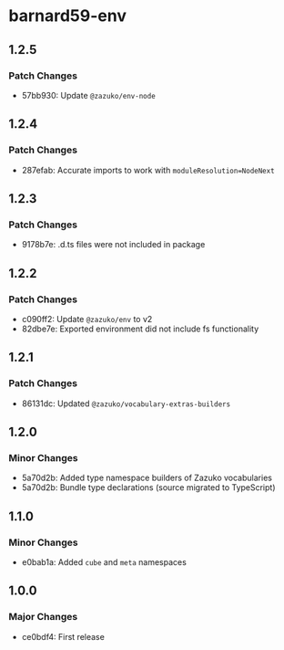 # barnard59-env

## 1.2.5

### Patch Changes

- 57bb930: Update `@zazuko/env-node`

## 1.2.4

### Patch Changes

- 287efab: Accurate imports to work with `moduleResolution=NodeNext`

## 1.2.3

### Patch Changes

- 9178b7e: .d.ts files were not included in package

## 1.2.2

### Patch Changes

- c090ff2: Update `@zazuko/env` to v2
- 82dbe7e: Exported environment did not include fs functionality

## 1.2.1

### Patch Changes

- 86131dc: Updated `@zazuko/vocabulary-extras-builders`

## 1.2.0

### Minor Changes

- 5a70d2b: Added type namespace builders of Zazuko vocabularies
- 5a70d2b: Bundle type declarations (source migrated to TypeScript)

## 1.1.0

### Minor Changes

- e0bab1a: Added `cube` and `meta` namespaces

## 1.0.0

### Major Changes

- ce0bdf4: First release
